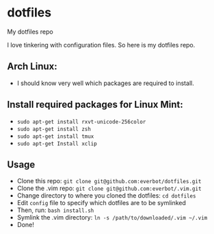 # dotfiles
My dotfiles repo

I love tinkering with configuration files. So here is my dotfiles repo.

## Arch Linux:
- I should know very well which packages are required to install.

## Install required packages for Linux Mint:

- `sudo apt-get install rxvt-unicode-256color`
- `sudo apt-get install zsh`
- `sudo apt-get install tmux`
- `sudo apt-get Install xclip`

## Usage

- Clone this repo: `git clone git@github.com:everbot/dotfiles.git`
- Clone the .vim repo: `git clone git@github.com:everbot/.vim.git`
- Change directory to where you cloned the dotfiles: `cd dotfiles`
- Edit `config` file to specify which dotfiles are to be symlinked
- Then, run: `bash install.sh`
- Symlink the .vim directory: `ln -s /path/to/downloaded/.vim ~/.vim`
- Done!

